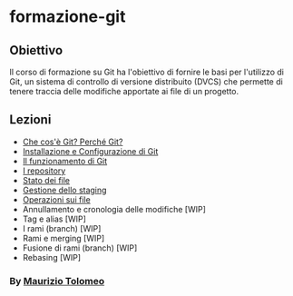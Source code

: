 # formazione-git

## Obiettivo

Il corso di formazione su Git ha l'obiettivo di fornire le basi per l'utilizzo di Git, un sistema di controllo di versione distribuito (DVCS) che permette di tenere traccia delle modifiche apportate ai file di un progetto.

## Lezioni

- [Che cos'è Git? Perché Git?](./lezioni/lezione1.md)
- [Installazione e Configurazione di Git](./lezioni/lezione2.md)
- [Il funzionamento di Git](./lezioni/lezione3.md)
- [I repository](./lezioni/lezione4.md)
- [Stato dei file](./lezioni/lezione5.md)
- [Gestione dello staging](./lezioni/lezione6.md)
- [Operazioni sui file](./lezioni/lezione7.md)
- Annullamento e cronologia delle modifiche [WIP]
- Tag e alias [WIP]
- I rami (branch) [WIP]
- Rami e merging [WIP]
- Fusione di rami (branch) [WIP]
- Rebasing [WIP]

### By [Maurizio Tolomeo](https://github.com/moris88)
